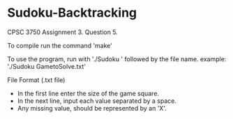 # Sudoku-Backtracking
CPSC 3750 Assignment 3. Question 5.

To compile run the command 'make'

To use the program, run with './Sudoku ' followed by the file name.
example: './Sudoku GametoSolve.txt'

File Format (.txt file)
- In the first line enter the size of the game square.
- In the next line, input each value separated by a space.
- Any missing value, should be represented by an 'X'.
